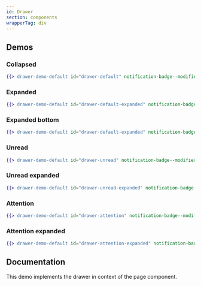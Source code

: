 ```yaml
---
id: Drawer
section: components
wrapperTag: div
---
```


## Demos

### Collapsed
```hbs isFullscreen
{{> drawer-demo-default id="drawer-default" notification-badge--modifier="pf-m-read"}}
```

### Expanded
```hbs isFullscreen
{{> drawer-demo-default id="drawer-default-expanded" notification-badge--modifier="pf-m-read" drawer-panel--IsOpen="true"}}
```

### Expanded bottom
```hbs isFullscreen
{{> drawer-demo-default id="drawer-default-expanded" notification-badge--modifier="pf-m-read" drawer-panel--IsOpen="true" drawer-demo-content-drawer--modifier="pf-m-panel-bottom"}}
```

### Unread
```hbs isFullscreen
{{> drawer-demo-default id="drawer-unread" notification-badge--modifier="pf-m-unread"}}
```

### Unread expanded
```hbs isFullscreen
{{> drawer-demo-default id="drawer-unread-expanded" notification-badge--modifier="pf-m-unread" drawer-panel--IsOpen="true"}}
```

### Attention
```hbs isFullscreen
{{> drawer-demo-default id="drawer-attention" notification-badge--modifier="pf-m-attention" page-header-tools--IsAttention="true"}}
```

### Attention expanded
```hbs isFullscreen
{{> drawer-demo-default id="drawer-attention-expanded" notification-badge--modifier="pf-m-attention pf-m-unread" drawer-panel--IsOpen="true" page-header-tools--IsAttention="true"}}
```

## Documentation
This demo implements the drawer in context of the page component.
